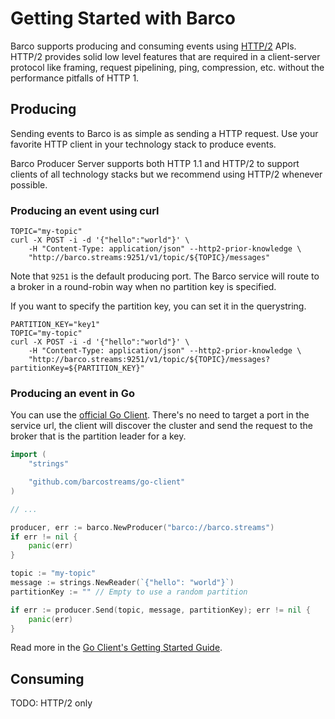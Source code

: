 # Getting Started with Barco

Barco supports producing and consuming events using [HTTP/2][http-2] APIs. HTTP/2 provides solid low level features
that are required in a client-server protocol like framing, request pipelining, ping, compression, etc. without
the performance pitfalls of HTTP 1.

## Producing

Sending events to Barco is as simple as sending a HTTP request. Use your favorite HTTP client in your technology stack
to produce events.

Barco Producer Server supports both HTTP 1.1 and HTTP/2 to support clients of all technology stacks but we recommend
using HTTP/2 whenever possible.

### Producing an event using curl

```shell
TOPIC="my-topic"
curl -X POST -i -d '{"hello":"world"}' \
    -H "Content-Type: application/json" --http2-prior-knowledge \
    "http://barco.streams:9251/v1/topic/${TOPIC}/messages"
```

Note that `9251` is the default producing port. The Barco service will route to a broker in a round-robin way when no
partition key is specified.

If you want to specify the partition key, you can set it in the querystring.

```shell
PARTITION_KEY="key1"
TOPIC="my-topic"
curl -X POST -i -d '{"hello":"world"}' \
    -H "Content-Type: application/json" --http2-prior-knowledge \
    "http://barco.streams:9251/v1/topic/${TOPIC}/messages?partitionKey=${PARTITION_KEY}"
```

### Producing an event in Go

You can use the [official Go Client][go-client]. There's no need to target a port in the service url, the client
will discover the cluster and send the request to the broker that is the partition leader for a key.

```go
import (
	"strings"

	"github.com/barcostreams/go-client"
)

// ...

producer, err := barco.NewProducer("barco://barco.streams")
if err != nil {
	panic(err)
}

topic := "my-topic"
message := strings.NewReader(`{"hello": "world"}`)
partitionKey := "" // Empty to use a random partition

if err := producer.Send(topic, message, partitionKey); err != nil {
	panic(err)
}
```

Read more in the [Go Client's Getting Started Guide][go-client-start].

## Consuming

TODO: HTTP/2 only

[http-2]: https://en.wikipedia.org/wiki/HTTP/2
[go-client]: https://github.com/barcostreams/go-client
[go-client-start]: https://github.com/barcostreams/go-client#getting-started
